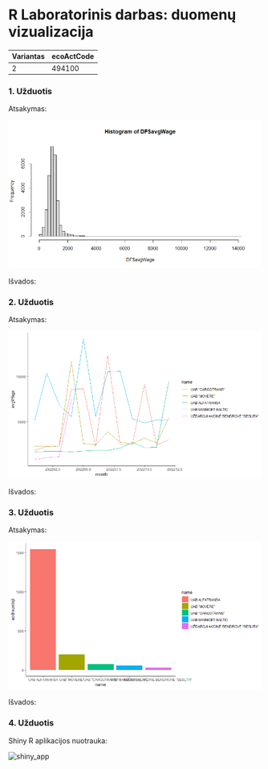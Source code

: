 # R Laboratorinis darbas: duomenų vizualizacija

| Variantas | ecoActCode |
|------------- | ------------- |
|2   | 494100 |


### 1. Užduotis

Atsakymas:

![histograma](img/histograma.png)

Išvados:

### 2. Užduotis

Atsakymas:

![atlyginimai](img/atlyginimai.png)

Išvados:


### 3. Užduotis

Atsakymas:

![apdraustieji](img/apdraustieji.png)

Išvados:


### 4. Užduotis

Shiny R aplikacijos nuotrauka:

![shiny_app](img/shiny_app.png)
